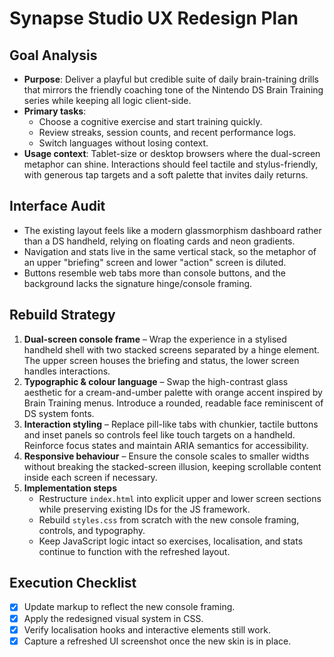 # Synapse Studio UX Redesign Plan

## Goal Analysis
- **Purpose**: Deliver a playful but credible suite of daily brain-training drills that mirrors the friendly coaching tone of the Nintendo DS Brain Training series while keeping all logic client-side.
- **Primary tasks**:
  - Choose a cognitive exercise and start training quickly.
  - Review streaks, session counts, and recent performance logs.
  - Switch languages without losing context.
- **Usage context**: Tablet-size or desktop browsers where the dual-screen metaphor can shine. Interactions should feel tactile and stylus-friendly, with generous tap targets and a soft palette that invites daily returns.

## Interface Audit
- The existing layout feels like a modern glassmorphism dashboard rather than a DS handheld, relying on floating cards and neon gradients.
- Navigation and stats live in the same vertical stack, so the metaphor of an upper "briefing" screen and lower "action" screen is diluted.
- Buttons resemble web tabs more than console buttons, and the background lacks the signature hinge/console framing.

## Rebuild Strategy
1. **Dual-screen console frame** – Wrap the experience in a stylised handheld shell with two stacked screens separated by a hinge element. The upper screen houses the briefing and status, the lower screen handles interactions.
2. **Typographic & colour language** – Swap the high-contrast glass aesthetic for a cream-and-umber palette with orange accent inspired by Brain Training menus. Introduce a rounded, readable face reminiscent of DS system fonts.
3. **Interaction styling** – Replace pill-like tabs with chunkier, tactile buttons and inset panels so controls feel like touch targets on a handheld. Reinforce focus states and maintain ARIA semantics for accessibility.
4. **Responsive behaviour** – Ensure the console scales to smaller widths without breaking the stacked-screen illusion, keeping scrollable content inside each screen if necessary.
5. **Implementation steps**
   - Restructure `index.html` into explicit upper and lower screen sections while preserving existing IDs for the JS framework.
   - Rebuild `styles.css` from scratch with the new console framing, controls, and typography.
   - Keep JavaScript logic intact so exercises, localisation, and stats continue to function with the refreshed layout.

## Execution Checklist
- [x] Update markup to reflect the new console framing.
- [x] Apply the redesigned visual system in CSS.
- [x] Verify localisation hooks and interactive elements still work.
- [x] Capture a refreshed UI screenshot once the new skin is in place.
